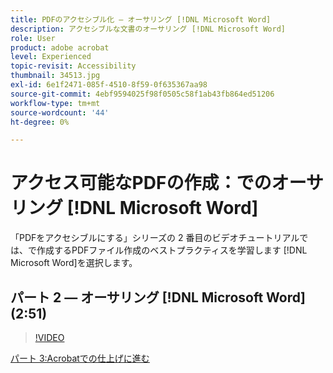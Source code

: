 ```yaml
---
title: PDFのアクセシブル化 — オーサリング [!DNL Microsoft Word]
description: アクセシブルな文書のオーサリング [!DNL Microsoft Word]
role: User
product: adobe acrobat
level: Experienced
topic-revisit: Accessibility
thumbnail: 34513.jpg
exl-id: 6e1f2471-085f-4510-8f59-0f635367aa98
source-git-commit: 4ebf9594025f98f0505c58f1ab43fb864ed51206
workflow-type: tm+mt
source-wordcount: '44'
ht-degree: 0%

---
```


# アクセス可能なPDFの作成：でのオーサリング [!DNL Microsoft Word]

「PDFをアクセシブルにする」シリーズの 2 番目のビデオチュートリアルでは、で作成するPDFファイル作成のベストプラクティスを学習します [!DNL Microsoft Word]を選択します。

## パート 2 — オーサリング [!DNL Microsoft Word] (2:51)

>[!VIDEO](https://video.tv.adobe.com/v/34513?quality=12&learn=on&hidetitle=true)

[パート 3:Acrobatでの仕上げに進む](finishing-in-acrobat.md)
